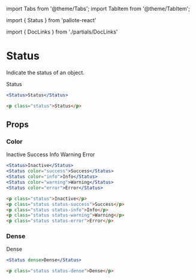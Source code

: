 ---
---
import Tabs from '@theme/Tabs';
import TabItem from '@theme/TabItem';

import { Status } from 'pallote-react'

import { DocLinks } from './partials/DocLinks'

# Status

Indicate the status of an object.

<DocLinks
  figma="https://www.figma.com/design/bEeQ97jqZFWepD0x4oU5k7/Pallote?node-id=2819-5685&t=ZYFabUeMuvoaOdby-11"
  storybook="https://react.pallote.com/?path=/docs/components-status--docs"
/>

<div class="docs_block">
  <Status>Status</Status>
</div>

<Tabs groupId="package" queryString>
  <TabItem value="react" label="React">

```jsx
<Status>Status</Status>
```
  </TabItem>
  <TabItem value="css" label="CSS">

```html
<p class="status">Status</p>
```
  </TabItem>
</Tabs>

## Props

### Color

<div class="docs_block">
  <Status>Inactive</Status>
  <Status color="success">Success</Status>
  <Status color="info">Info</Status>
  <Status color="warning">Warning</Status>
  <Status color="error">Error</Status>
</div>

<Tabs groupId="package" queryString>
  <TabItem value="react" label="React">

```jsx
<Status>Inactive</Status>
<Status color="success">Success</Status>
<Status color="info">Info</Status>
<Status color="warning">Warning</Status>
<Status color="error">Error</Status>
```
  </TabItem>
  <TabItem value="css" label="CSS">

```html
<p class="status">Inactive</p>
<p class="status status-success">Success</p>
<p class="status status-info">Info</p>
<p class="status status-warning">Warning</p>
<p class="status status-error">Error</p>
```
  </TabItem>
</Tabs>

### Dense

<div class="docs_block">
  <Status dense>Dense</Status>
</div>

<Tabs groupId="package" queryString>
  <TabItem value="react" label="React">

```jsx
<Status dense>Dense</Status>
```
  </TabItem>
  <TabItem value="css" label="CSS">

```html
<p class="status status-dense">Dense</p>
```
  </TabItem>
</Tabs>
